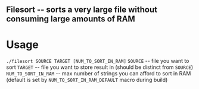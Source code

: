 ## Filesort -- sorts a very large file without consuming large amounts of RAM

# Usage
`./filesort SOURCE TARGET [NUM_TO_SORT_IN_RAM]`
`SOURCE` -- file you want to sort
`TARGET` -- file you want to store result in (should be distinct from `SOURCE`)
`NUM_TO_SORT_IN_RAM` -- max number of strings you can afford to sort in RAM (default is set by `NUM_TO_SORT_IN_RAM_DEFAULT` macro during build)